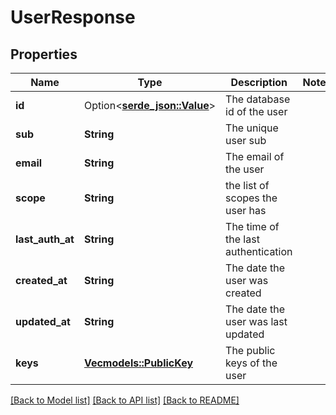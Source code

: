 # UserResponse

## Properties

Name | Type | Description | Notes
------------ | ------------- | ------------- | -------------
**id** | Option<[**serde_json::Value**](.md)> | The database id of the user | 
**sub** | **String** | The unique user sub | 
**email** | **String** | The email of the user | 
**scope** | **String** | the list of scopes the user has | 
**last_auth_at** | **String** | The time of the last authentication | 
**created_at** | **String** | The date the user was created | 
**updated_at** | **String** | The date the user was last updated | 
**keys** | [**Vec<models::PublicKey>**](PublicKey.md) | The public keys of the user | 

[[Back to Model list]](../README.md#documentation-for-models) [[Back to API list]](../README.md#documentation-for-api-endpoints) [[Back to README]](../README.md)


